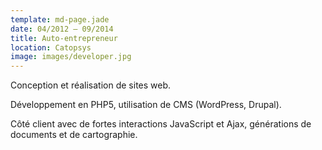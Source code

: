 ```yaml
---
template: md-page.jade
date: 04/2012 – 09/2014
title: Auto-entrepreneur
location: Catopsys
image: images/developer.jpg
---
```

Conception et réalisation de sites web.

Développement en PHP5, utilisation de CMS (WordPress, Drupal).

Côté client avec de fortes interactions JavaScript et Ajax, générations de documents et de cartographie.